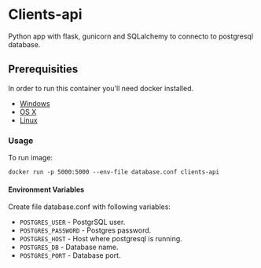 # Clients-api
Python app with flask, gunicorn and SQLalchemy to connecto to postgresql database.

## Prerequisities
In order to run this container you'll need docker installed.

* [Windows](https://docs.docker.com/windows/started)
* [OS X](https://docs.docker.com/mac/started/)
* [Linux](https://docs.docker.com/linux/started/)

### Usage

To run image:
```shell
docker run -p 5000:5000 --env-file database.conf clients-api
```
#### Environment Variables

Create file database.conf with following variables:

* `POSTGRES_USER` - PostgrSQL user.
* `POSTGRES_PASSWORD` - Postgres password.
* `POSTGRES_HOST` - Host where postgresql is running.
* `POSTGRES_DB` - Database name.
* `POSTGRES_PORT` - Database port.
